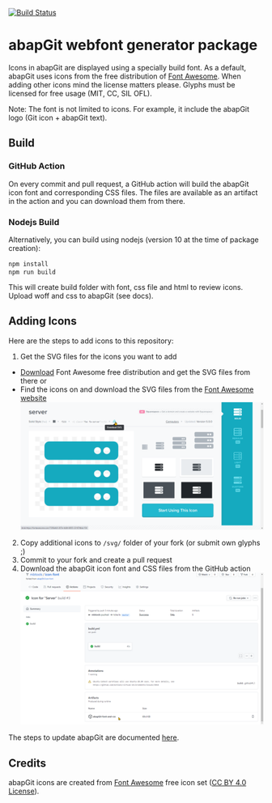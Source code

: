 [![Build Status](https://travis-ci.com/abapGit/icon-font.svg?branch=master)](https://travis-ci.com/abapGit/icon-font)

# abapGit webfont generator package

Icons in abapGit are displayed using a specially build font. As a default, abapGit uses icons from the free distribution of [Font Awesome](https://fontawesome.com/). When adding other icons mind the license matters please. Glyphs must be licensed for free usage (MIT, CC, SIL OFL).

Note: The font is not limited to icons. For example, it include the abapGit logo (Git icon + abapGit text).

## Build

### GitHub Action

On every commit and pull request, a GitHub action will build the abapGit icon font and corresponding CSS files. The files are available as an artifact in the action and you can download them from there.

### Nodejs Build

Alternatively, you can build using nodejs (version 10 at the time of package creation):

```
npm install
npm run build
```

This will create build folder with font, css file and html to review icons. Upload woff and css to abapGit (see docs).

## Adding Icons

Here are the steps to add icons to this repository:

1. Get the SVG files for the icons you want to add
- [Download](https://fontawesome.com/download) Font Awesome free distribution and get the SVG files from there or
- Find the icons on and download the SVG files from the [Font Awesome website](https://fontawesome.com/icons?d=gallery&m=free)
![Font Awesome Example](img/fontawesome-example.png)
2. Copy additional icons to `/svg/` folder of your fork (or submit own glyphs ;)
3. Commit to your fork and create a pull request
4. Download the abapGit icon font and CSS files from the GitHub action
![Build Example](img/build-example.png)

The steps to update abapGit are documented [here](https://docs.abapgit.org/development/adding-icons.html).


## Credits

abapGit icons are created from [Font Awesome](https://fontawesome.com/) free icon set ([CC BY 4.0 License](https://fontawesome.com/license/free)).
